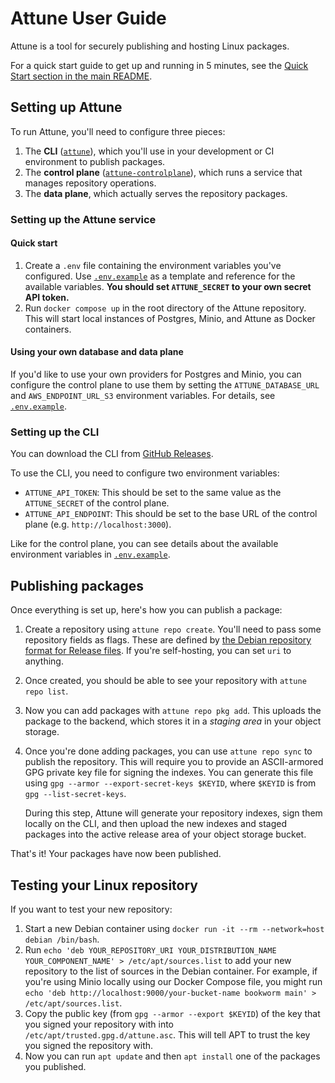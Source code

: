 # Attune User Guide

Attune is a tool for securely publishing and hosting Linux packages.

For a quick start guide to get up and running in 5 minutes, see the [Quick Start section in the main README](../../README.md#quick-start).

## Setting up Attune

To run Attune, you'll need to configure three pieces:

1. The **CLI** ([`attune`](../../cli)), which you'll use in your development or CI environment to publish packages.
2. The **control plane** ([`attune-controlplane`](../../controlplane)), which runs a service that manages repository operations.
3. The **data plane**, which actually serves the repository packages.

### Setting up the Attune service

#### Quick start

1. Create a `.env` file containing the environment variables you've configured. Use [`.env.example`](../../.env.example) as a template and reference for the available variables. **You should set `ATTUNE_SECRET` to your own secret API token.**
2. Run `docker compose up` in the root directory of the Attune repository. This will start local instances of Postgres, Minio, and Attune as Docker containers.

#### Using your own database and data plane

If you'd like to use your own providers for Postgres and Minio, you can configure the control plane to use them by setting the `ATTUNE_DATABASE_URL` and `AWS_ENDPOINT_URL_S3` environment variables. For details, see [`.env.example`](../../.env.example).

### Setting up the CLI

You can download the CLI from [GitHub Releases](https://github.com/attunehq/attune/releases).

To use the CLI, you need to configure two environment variables:

- `ATTUNE_API_TOKEN`: This should be set to the same value as the `ATTUNE_SECRET` of the control plane.
- `ATTUNE_API_ENDPOINT`: This should be set to the base URL of the control plane (e.g. `http://localhost:3000`).

Like for the control plane, you can see details about the available environment variables in [`.env.example`](../../.env.example).

## Publishing packages

Once everything is set up, here's how you can publish a package:

1. Create a repository using `attune repo create`. You'll need to pass some repository fields as flags. These are defined by [the Debian repository format for Release files](https://wiki.debian.org/DebianRepository/Format#A.22Release.22_files). <!-- TODO: We should really make these optional, and set default values. --> If you're self-hosting, you can set `uri` to anything.
2. Once created, you should be able to see your repository with `attune repo list`.
3. Now you can add packages with `attune repo pkg add`. This uploads the package to the backend, which stores it in a _staging area_ in your object storage.
4. Once you're done adding packages, you can use `attune repo sync` to publish the repository. This will require you to provide an ASCII-armored GPG private key file for signing the indexes. You can generate this file using `gpg --armor --export-secret-keys $KEYID`, where `$KEYID` is from `gpg --list-secret-keys`.

   During this step, Attune will generate your repository indexes, sign them locally on the CLI, and then upload the new indexes and staged packages into the active release area of your object storage bucket.

That's it! Your packages have now been published.

## Testing your Linux repository

If you want to test your new repository:

1. Start a new Debian container using `docker run -it --rm --network=host debian /bin/bash`.
2. Run `echo 'deb YOUR_REPOSITORY_URI YOUR_DISTRIBUTION_NAME YOUR_COMPONENT_NAME' > /etc/apt/sources.list` to add your new repository to the list of sources in the Debian container. For example, if you're using Minio locally using our Docker Compose file, you might run `echo 'deb http://localhost:9000/your-bucket-name bookworm main' > /etc/apt/sources.list`.
3. Copy the public key (from `gpg --armor --export $KEYID`) of the key that you signed your repository with into `/etc/apt/trusted.gpg.d/attune.asc`. This will tell APT to trust the key you signed the repository with.
4. Now you can run `apt update` and then `apt install` one of the packages you published.
